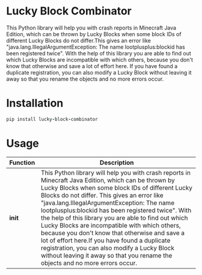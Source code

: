 # Lucky Block Combinator
This Python library will help you with crash reports in Minecraft Java Edition, which can be thrown by Lucky Blocks when some block IDs of different Lucky Blocks do not differ.This gives an error like "java.lang.IllegalArgumentException: The name lootplusplus:blockid has been registered twice". 
With the help of this library you are able to find out which Lucky Blocks are incompatible with which others, because you don't know that otherwise and save a lot of effort here. 
If you have found a duplicate registration, you can also modify a Lucky Block without leaving it away so that you rename the objects and no more errors occur.

# Installation
```ruby
pip install lucky-block-combinator
```

# Usage

| Function | Description |
| ----- | ----- |
| __init__ | This Python library will help you with crash reports in Minecraft Java Edition, which can be thrown by Lucky Blocks when some block IDs of different Lucky Blocks do not differ. This gives an error like "java.lang.IllegalArgumentException: The name lootplusplus:blockid has been registered twice". With the help of this library you are able to find out which Lucky Blocks are incompatible with which others, because you don't know that otherwise and save a lot of effort here.If you have found a duplicate registration, you can also modify a Lucky Block without leaving it away so that you rename the objects and no more errors occur. |
